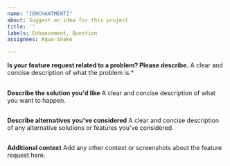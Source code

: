 ```yaml
---
name: "[ENCHANTMENT]"
about: Suggest an idea for this project
title: ''
labels: Enhancement, Question
assignees: Aqua-Snake

---
```


**Is your feature request related to a problem? Please describe.**
A clear and concise description of what the problem is.*

##

**Describe the solution you'd like**
A clear and concise description of what you want to happen.

##

**Describe alternatives you've considered**
A clear and concise description of any alternative solutions or features you've considered.

##

**Additional context**
Add any other context or screenshots about the feature request here.
